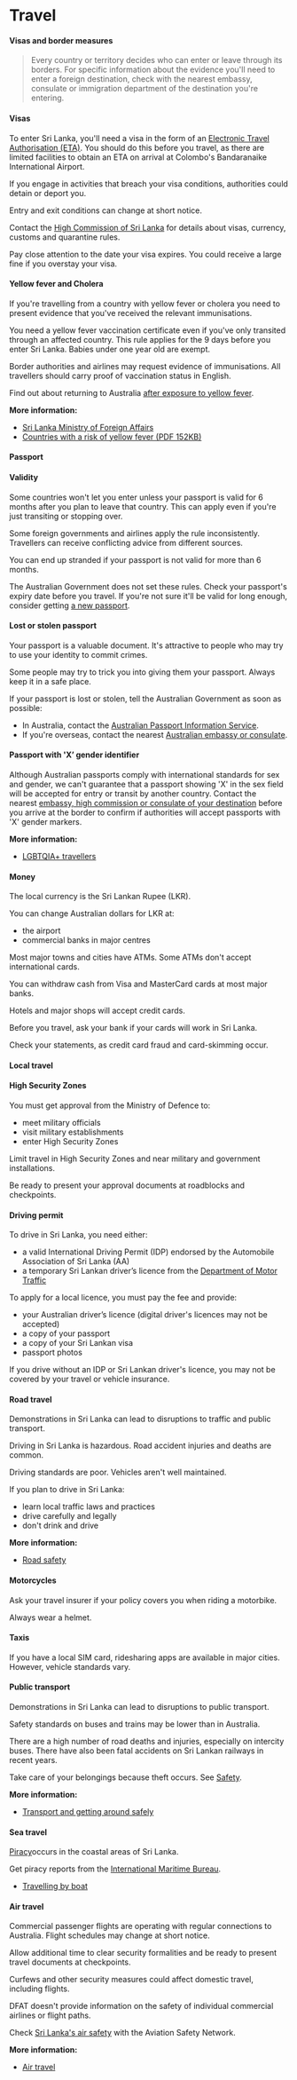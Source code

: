 # Travel

#### Visas and border measures

> Every country or territory decides who can enter or leave through its borders. For specific information about the evidence you'll need to enter a foreign destination, check with the nearest embassy, consulate or immigration department of the destination you're entering.

#### Visas

To enter Sri Lanka, you'll need a visa in the form of an [Electronic Travel Authorisation (ETA)](https://eta.gov.lk/slvisa/). You should do this before you travel, as there are limited facilities to obtain an ETA on arrival at Colombo's Bandaranaike International Airport.

If you engage in activities that breach your visa conditions, authorities could detain or deport you.

Entry and exit conditions can change at short notice.

Contact the [High Commission of Sri Lanka](https://protocol.dfat.gov.au/Public/Missions/186) for details about visas, currency, customs and quarantine rules.

Pay close attention to the date your visa expires. You could receive a large fine if you overstay your visa.

#### Yellow fever and Cholera

If you're travelling from a country with yellow fever or cholera you need to present evidence that you've received the relevant immunisations.

You need a yellow fever vaccination certificate even if you've only transited through an affected country. This rule applies for the 9 days before you enter Sri Lanka. Babies under one year old are exempt.

Border authorities and airlines may request evidence of immunisations. All travellers should carry proof of vaccination status in English.

Find out about returning to Australia [after exposure to yellow fever](http://www.health.gov.au/yellowfever).

**More information:**

* [Sri Lanka Ministry of Foreign Affairs](https://www.mfa.gov.lk/)
* [Countries with a risk of yellow fever (PDF 152KB)](https://www.who.int/publications/m/item/countries-with-risk-of-yellow-fever-transmission-and-countries-requiring-yellow-fever-vaccination-(may-2021))

#### Passport

#### Validity

Some countries won't let you enter unless your passport is valid for 6 months after you plan to leave that country. This can apply even if you're just transiting or stopping over.

Some foreign governments and airlines apply the rule inconsistently. Travellers can receive conflicting advice from different sources.

You can end up stranded if your passport is not valid for more than 6 months.

The Australian Government does not set these rules. Check your passport's expiry date before you travel. If you're not sure it'll be valid for long enough, consider getting [a new passport](https://www.passports.gov.au/).

#### Lost or stolen passport

Your passport is a valuable document. It's attractive to people who may try to use your identity to commit crimes.

Some people may try to trick you into giving them your passport. Always keep it in a safe place.

If your passport is lost or stolen, tell the Australian Government as soon as possible:

* In Australia, contact the [Australian Passport Information Service](https://www.passports.gov.au/contact-us).
* If you're overseas, contact the nearest [Australian embassy or consulate](http://dfat.gov.au/about-us/our-locations/missions/Pages/our-embassies-and-consulates-overseas.aspx).

#### Passport with 'X’ gender identifier

Although Australian passports comply with international standards for sex and gender, we can't guarantee that a passport showing 'X' in the sex field will be accepted for entry or transit by another country. Contact the nearest [embassy, high commission or consulate of your destination](https://protocol.dfat.gov.au/Public/MissionsInAustralia) before you arrive at the border to confirm if authorities will accept passports with 'X' gender markers.

**More information:**

* [LGBTQIA+ travellers](/before-you-go/who-you-are/LGBTQIA "Advice for LGBTQIA+ travellers")

#### Money

The local currency is the Sri Lankan Rupee (LKR).

You can change Australian dollars for LKR at:

* the airport
* commercial banks in major centres

Most major towns and cities have ATMs. Some ATMs don't accept international cards.

You can withdraw cash from Visa and MasterCard cards at most major banks.

Hotels and major shops will accept credit cards.

Before you travel, ask your bank if your cards will work in Sri Lanka.

Check your statements, as credit card fraud and card-skimming occur.

#### Local travel

#### High Security Zones

You must get approval from the Ministry of Defence to:

* meet military officials
* visit military establishments
* enter High Security Zones

Limit travel in High Security Zones and near military and government installations.

Be ready to present your approval documents at roadblocks and checkpoints.

#### Driving permit

To drive in Sri Lanka, you need either:

* a valid International Driving Permit (IDP) endorsed by the Automobile Association of Sri Lanka (AA)
* a temporary Sri Lankan driver’s licence from the [Department of Motor Traffic](https://dmt.gov.lk/index.php?lang=en)

To apply for a local licence, you must pay the fee and provide:

* your Australian driver’s licence (digital driver's licences may not be accepted)
* a copy of your passport
* a copy of your Sri Lankan visa
* passport photos

If you drive without an IDP or Sri Lankan driver's licence, you may not be covered by your travel or vehicle insurance.

#### Road travel

Demonstrations in Sri Lanka can lead to disruptions to traffic and public transport.

Driving in Sri Lanka is hazardous. Road accident injuries and deaths are common.

Driving standards are poor. Vehicles aren't well maintained.

If you plan to drive in Sri Lanka:

* learn local traffic laws and practices
* drive carefully and legally
* don't drink and drive

**More information:**

* [Road safety](/before-you-go/getting-around/road-safety "Road safety")

#### Motorcycles

Ask your travel insurer if your policy covers you when riding a motorbike.

Always wear a helmet.

#### Taxis

If you have a local SIM card, ridesharing apps are available in major cities. However, vehicle standards vary.

#### Public transport

Demonstrations in Sri Lanka can lead to disruptions to public transport.

Safety standards on buses and trains may be lower than in Australia.

There are a high number of road deaths and injuries, especially on intercity buses. There have also been fatal accidents on Sri Lankan railways in recent years.

Take care of your belongings because theft occurs. See [Safety](#safety).

**More information:**

* [Transport and getting around safely](/node/366)

#### Sea travel

[Piracy](/before-you-go/safety/piracy "Reducing the risk of piracy")occurs in the coastal areas of Sri Lanka.  
  
Get piracy reports from the [International Maritime Bureau](http://www.icc-ccs.org/piracy-reporting-centre).

* [Travelling by boat](https://www.smartraveller.gov.au/before-you-go/getting-around/boat-travel)

#### Air travel

Commercial passenger flights are operating with regular connections to Australia. Flight schedules may change at short notice.

Allow additional time to clear security formalities and be ready to present travel documents at checkpoints.

Curfews and other security measures could affect domestic travel, including flights.

DFAT doesn't provide information on the safety of individual commercial airlines or flight paths.

Check [Sri Lanka's air safety](http://aviation-safety.net/database/country/country.php?id=4R) with the Aviation Safety Network.

**More information:**

* [Air travel](/node/353)